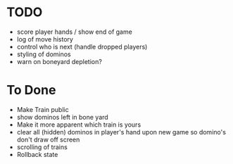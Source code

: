 
# TODO 
* score player hands / show end of game
* log of move history
* control who is next (handle dropped players)
* styling of dominos
* warn on boneyard depletion?

# To Done
* Make Train public
* show dominos left in bone yard
* Make it more apparent which train is yours
* clear all (hidden) dominos in player's hand upon new game so domino's don't draw off screen
* scrolling of trains
* Rollback state
